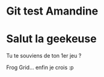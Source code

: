 # Git test Amandine

# Salut la geekeuse

Tu te souviens de ton 1er jeu ?

Frog Grid... enfin je crois :p